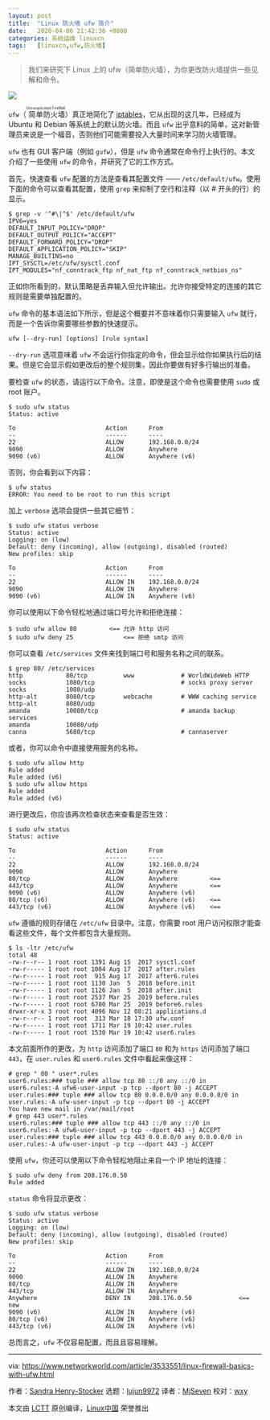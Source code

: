 ```yaml
---
layout: post
title:	"Linux 防火墙 ufw 简介"
date:	2020-04-06 21:42:36 +0800 
categories:	系统运维 linuxcn 
tags:	[linuxcn,ufw,防火墙]
---
```




> 
> 我们来研究下 Linux 上的 ufw（简单防火墙），为你更改防火墙提供一些见解和命令。
> 
> 
> 


![](/Asserts/Images//attachment/album/202004/06/214125xi69it9e95ke9hei.jpg)


`ufw`（<ruby> 简单防火墙 <rt>  Uncomplicated FireWall </rt></ruby>）真正地简化了 [iptables](https://www.networkworld.com/article/2716098/working-with-iptables.html)，它从出现的这几年，已经成为 Ubuntu 和 Debian 等系统上的默认防火墙。而且 `ufw` 出乎意料的简单，这对新管理员来说是一个福音，否则他们可能需要投入大量时间来学习防火墙管理。


`ufw` 也有 GUI 客户端（例如 `gufw`），但是 `ufw` 命令通常在命令行上执行的。本文介绍了一些使用 `ufw` 的命令，并研究了它的工作方式。


首先，快速查看 `ufw` 配置的方法是查看其配置文件 —— `/etc/default/ufw`。使用下面的命令可以查看其配置，使用 `grep` 来抑制了空行和注释（以 # 开头的行）的显示。



```
$ grep -v '^#\|^$' /etc/default/ufw
IPV6=yes
DEFAULT_INPUT_POLICY="DROP"
DEFAULT_OUTPUT_POLICY="ACCEPT"
DEFAULT_FORWARD_POLICY="DROP"
DEFAULT_APPLICATION_POLICY="SKIP"
MANAGE_BUILTINS=no
IPT_SYSCTL=/etc/ufw/sysctl.conf
IPT_MODULES="nf_conntrack_ftp nf_nat_ftp nf_conntrack_netbios_ns"
```

正如你所看到的，默认策略是丢弃输入但允许输出。允许你接受特定的连接的其它规则是需要单独配置的。


`ufw` 命令的基本语法如下所示，但是这个概要并不意味着你只需要输入 `ufw` 就行，而是一个告诉你需要哪些参数的快速提示。



```
ufw [--dry-run] [options] [rule syntax]
```

`--dry-run` 选项意味着 `ufw` 不会运行你指定的命令，但会显示给你如果执行后的结果。但是它会显示假如更改后的整个规则集，因此你要做有好多行输出的准备。


要检查 `ufw` 的状态，请运行以下命令。注意，即使是这个命令也需要使用 `sudo` 或 root 账户。



```
$ sudo ufw status
Status: active

To                         Action      From
--                         ------      ----
22                         ALLOW       192.168.0.0/24
9090                       ALLOW       Anywhere
9090 (v6)                  ALLOW       Anywhere (v6)
```

否则，你会看到以下内容：



```
$ ufw status
ERROR: You need to be root to run this script
```

加上 `verbose` 选项会提供一些其它细节：



```
$ sudo ufw status verbose
Status: active
Logging: on (low)
Default: deny (incoming), allow (outgoing), disabled (routed)
New profiles: skip

To                         Action      From
--                         ------      ----
22                         ALLOW IN    192.168.0.0/24
9090                       ALLOW IN    Anywhere
9090 (v6)                  ALLOW IN    Anywhere (v6)
```

你可以使用以下命令轻松地通过端口号允许和拒绝连接：



```
$ sudo ufw allow 80         <== 允许 http 访问
$ sudo ufw deny 25              <== 拒绝 smtp 访问
```

你可以查看 `/etc/services` 文件来找到端口号和服务名称之间的联系。



```
$ grep 80/ /etc/services
http            80/tcp          www             # WorldWideWeb HTTP
socks           1080/tcp                        # socks proxy server
socks           1080/udp
http-alt        8080/tcp        webcache        # WWW caching service
http-alt        8080/udp
amanda          10080/tcp                       # amanda backup services
amanda          10080/udp
canna           5680/tcp                        # cannaserver
```

或者，你可以命令中直接使用服务的名称。



```
$ sudo ufw allow http
Rule added
Rule added (v6)
$ sudo ufw allow https
Rule added
Rule added (v6)
```

进行更改后，你应该再次检查状态来查看是否生效：



```
$ sudo ufw status
Status: active

To                         Action      From
--                         ------      ----
22                         ALLOW       192.168.0.0/24
9090                       ALLOW       Anywhere
80/tcp                     ALLOW       Anywhere         <==
443/tcp                    ALLOW       Anywhere         <==
9090 (v6)                  ALLOW       Anywhere (v6)
80/tcp (v6)                ALLOW       Anywhere (v6)    <==
443/tcp (v6)               ALLOW       Anywhere (v6)    <==
```

`ufw` 遵循的规则存储在 `/etc/ufw` 目录中。注意，你需要 root 用户访问权限才能查看这些文件，每个文件都包含大量规则。



```
$ ls -ltr /etc/ufw
total 48
-rw-r--r-- 1 root root 1391 Aug 15  2017 sysctl.conf
-rw-r----- 1 root root 1004 Aug 17  2017 after.rules
-rw-r----- 1 root root  915 Aug 17  2017 after6.rules
-rw-r----- 1 root root 1130 Jan  5  2018 before.init
-rw-r----- 1 root root 1126 Jan  5  2018 after.init
-rw-r----- 1 root root 2537 Mar 25  2019 before.rules
-rw-r----- 1 root root 6700 Mar 25  2019 before6.rules
drwxr-xr-x 3 root root 4096 Nov 12 08:21 applications.d
-rw-r--r-- 1 root root  313 Mar 18 17:30 ufw.conf
-rw-r----- 1 root root 1711 Mar 19 10:42 user.rules
-rw-r----- 1 root root 1530 Mar 19 10:42 user6.rules
```

本文前面所作的更改，为 `http` 访问添加了端口 `80` 和为 `https` 访问添加了端口 `443`，在 `user.rules` 和 `user6.rules` 文件中看起来像这样：



```
# grep " 80 " user*.rules
user6.rules:### tuple ### allow tcp 80 ::/0 any ::/0 in
user6.rules:-A ufw6-user-input -p tcp --dport 80 -j ACCEPT
user.rules:### tuple ### allow tcp 80 0.0.0.0/0 any 0.0.0.0/0 in
user.rules:-A ufw-user-input -p tcp --dport 80 -j ACCEPT
You have new mail in /var/mail/root
# grep 443 user*.rules
user6.rules:### tuple ### allow tcp 443 ::/0 any ::/0 in
user6.rules:-A ufw6-user-input -p tcp --dport 443 -j ACCEPT
user.rules:### tuple ### allow tcp 443 0.0.0.0/0 any 0.0.0.0/0 in
user.rules:-A ufw-user-input -p tcp --dport 443 -j ACCEPT
```

使用 `ufw`，你还可以使用以下命令轻松地阻止来自一个 IP 地址的连接：



```
$ sudo ufw deny from 208.176.0.50
Rule added
```

`status` 命令将显示更改：



```
$ sudo ufw status verbose
Status: active
Logging: on (low)
Default: deny (incoming), allow (outgoing), disabled (routed)
New profiles: skip

To                         Action      From
--                         ------      ----
22                         ALLOW IN    192.168.0.0/24
9090                       ALLOW IN    Anywhere
80/tcp                     ALLOW IN    Anywhere
443/tcp                    ALLOW IN    Anywhere
Anywhere                   DENY IN     208.176.0.50             <== new
9090 (v6)                  ALLOW IN    Anywhere (v6)
80/tcp (v6)                ALLOW IN    Anywhere (v6)
443/tcp (v6)               ALLOW IN    Anywhere (v6)
```

总而言之，`ufw` 不仅容易配置，而且且容易理解。




---


via: <https://www.networkworld.com/article/3533551/linux-firewall-basics-with-ufw.html>


作者：[Sandra Henry-Stocker](https://www.networkworld.com/author/Sandra-Henry_Stocker/) 选题：[lujun9972](https://github.com/lujun9972) 译者：[MjSeven](https://github.com/MjSeven) 校对：[wxy](https://github.com/wxy)


本文由 [LCTT](https://github.com/LCTT/TranslateProject) 原创编译，[Linux中国](https://linux.cn/) 荣誉推出
